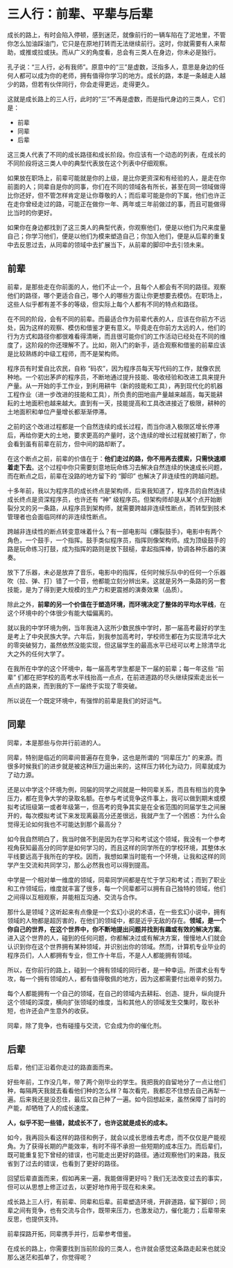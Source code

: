 

# 三人行：前辈、平辈与后辈

成长的路上，有时会陷入停顿，感到迷茫，就像前行的一辆车陷在了泥地里，不管你怎么加油踩油门，它只是在原地打转而无法继续前行。这时，你就需要有人来帮助，或推或拉或扶。而从广义的角度看，总会有三类人在身边，你未必是独行。

孔子说：“三人行，必有我师”。原意中的“三”是虚数，泛指多人，意思是身边的任何人都可以成为你的老师，拥有值得你学习的地方。成长的路，本是一条越走人越少的路，但若有伙伴同行，你会走得更远，走得更久。

这就是成长路上的三人行，此时的“三”不再是虚数，而是指代身边的三类人，它们是：

- 前辈
- 同辈
- 后辈

这三类人代表了不同的成长路径和成长阶段。你应该有一个动态的列表，在成长的不同阶段将这三类人中的典型代表放在这个列表中仔细观察。

如果放在职场上，前辈可能就是你的上级，是比你更资深和有经验的人，是走在你前面的人；同辈自是你的同事，你们在不同的领域各有所长，甚至在同一领域做得比你还好，但不管怎样肯定是让你尊敬的人；而后辈可能是你的下属，他们也许正在走你曾经走过的路，可能正在做你一年、两年或三年前做过的事，而且可能做得比当时的你更好。

如果你在身边都找到了这三类人的典型代表，你观察他们，便是以他们为尺来度量自己；你学习他们，便是以他们为模来塑造自己；你加入他们，便是从后辈的重复中去反思过去，从同辈的领域中去扩展当下，从前辈的脚印中去引领未来。

## 前辈

前辈，是那些走在你前面的人，他们不止一个，且每个人都会有不同的路径。观察他们的路径，哪个更适合自己，哪个人的哪些方面让你更想要去模仿。在职场上，这些人似乎都有差不多的等级，但实际上每个人都有不同的特点和路径。

在不同的阶段，会有不同的前辈。而最适合作为前辈代表的人，应该在你前方不远处，因为这样的观察、模仿和借鉴才更有意义。毕竟走在你前方太远的人，他们的行为方式和路径你都很难看得清晰，而且很可能你们的工作活动已经处在不同的维度了，这阶段的你还理解不了。比如，刚入门的新手，适合观察和借鉴的前辈应该是比较熟练的中级工程师，而不是架构师。

程序员有时爱自比农民，自称 “码农”，因为程序员每天写代码的工作，就像农民种地。一个初出茅庐的程序员，不断地通过提升技能、吸收经验和改进工具来提升产量。从一开始的手工作业，到利用耕牛（新的技能和工具），再到现代化的机器工程作业（进一步改进的技能和工具），所负责的田地亩产量越来越高，每天能耕耘的土地面积也越来越大。直到有一天，技能提高和工具改进接近了极限，耕种的土地面积和单位产量增长都渐渐停滞。

之前的这个改进过程都是一个自然连续的成长过程，而当你进入极限区增长停滞后，再给你更大的土地，要求更高的产量时，这个连续的增长过程就被打断了，你会看到虽有前辈在前方，但中间的路却断了。

在这个断点之前，前辈的价值在于：**他们走过的路，你不用再去摸索，只需快速顺着走下去**。这个过程中你只需要刻意地玩命练习去解决自然连续的快速成长问题，而在断点之后，前辈在没路的地方留下的 “脚印” 也解决了非连续性的跨越问题。

十多年前，我以为程序员的成长终点是架构师，后来我知道了，程序员的自然连续成长终点是资深程序员，也许还有 “神” 级程序员。但架构师却是从某个点开始断裂分叉的另一条路，从程序员到架构师，就需要跨越非连续性断点，而转型到技术管理者也会面临同样的非连续性断点。

跨越非连续性的断点转变意味着什么？有一部电影叫《爆裂鼓手》，电影中有两个角色，一个鼓手，一个指挥。鼓手类似程序员，指挥则像架构师。成为顶级鼓手的路是玩命练习打鼓，成为指挥的路则是放下鼓槌，拿起指挥棒，协调各种乐器的演奏。

放下了乐器，未必是放弃了音乐，电影中的指挥，任何时候乐队中的任何一个乐器吹（拉、弹、打）错了一个音，他都能立刻分辨出来。这就是另外一条路的另一套技能，是为了得到更大规模的生产力和更震撼的演奏效果（品质）。

除此之外，**前辈的另一个价值在于塑造环境，而环境决定了整体的平均水平线**，在这个环境中的个体很少有能大幅偏离的。

就以我的中学环境为例，当年我进入这所少数民族中学时，那一届高考最好的学生是考上了中央民族大学。六年后，到我参加高考时，学校师生都在为实现清华北大的零突破努力，虽然依然没能实现，但这届学生的最高水平已经可以考上除清华北大之外的任何大学了。

在我所在中学的这个环境中，每一届高考学生都是下一届的前辈；每一年这些 “前辈” 们都在把学校的高考水平线抬高一点点，在前进道路的尽头继续探索走出长一点点的路来，而到我的下一届终于实现了零突破。

所以说在一个既定环境中，有强悍的前辈是我们的好运气。

## 同辈

同辈，本是那些与你并行前进的人。

同辈，特别是临近的同辈间普遍存在竞争，这也是所谓的 “同辈压力” 的来源。而很多时候我们的进步就是被这种压力逼出来的，这样压力转化为动力，同辈就成为了动力源。

还是以中学这个环境为例，同届的同学之间就是一种同辈关系，而且有相当的竞争压力，都在竞争大学的录取名额。在参与考试竞争这件事上，我可以做到期末或模拟考试班级第一或者年级第一，但高考的竞争其实是在全省范围的同届学生之间展开的，每次模拟考试下来发现离最高分还差很远，我就产生了一个困惑：为什么会觉得无论如何我也不可能达到那个最高分？

如今我自然明白了，我当时做不到是因为在学习和考试这个领域，我没有一个参考视角获知最高分的同学是如何学习的，而且这样的同学所在的学校环境，其整体水平线要远高于我所在的学校。因而，我想如果当时能有一个环境，让我和这样的同学产生交流和共同学习，那么必然我也可以得到提高。

中学是一个相对单一维度的领域，同辈同学间都是在忙于学习和考试；而到了职业和工作领域后，维度就丰富了很多，每一个同辈都可以拥有自己独特的领域，他们之间得以互相观察，并能相互沟通、交流与合作。

那什么是领域？这听起来有点像是一个玄幻小说的术语，在一些玄幻小说中，拥有领域的人物都是超厉害的，在他们的领域中，都是近乎无敌的存在。**领域，是一个你自己的世界，在这个世界中，你不断地提出问题并找到有趣或有效的解决方案**。进入这个世界的人，碰到的任何问题，你都解决过或有解决方案，慢慢地人们就会认识到你在这个世界拥有某种领域，并识别出你的领域。然而，计算机专业毕业的程序员们，人人都拥有专业，但工作十年后，不是人人都能拥有领域。

所以，在你前行的路上，碰到一个拥有领域的同行者，是一种幸运。所谓术业有专攻，每一个拥有领域的人，都有值得敬佩的地方，因为这都需要付出艰辛的努力。

每个人都能拥有一个自己的领域，在自己的领域内去耕耘、创造、提升，纵向提升这个领域的深度，横向扩张领域的维度，当和其他人的领域发生交集时，取长补短，也许还会产生意外的收获。

同辈，除了竞争，也有碰撞与交流，它会成为你的催化剂。

## 后辈

后辈，他们正沿着你走过的路直面而来。

好些年前，工作没几年，带了两个刚毕业的学生。我把我的自留地分了一点让他们种，每隔两天我就去看看他们种的怎么样？每次看完，我都忍不住想去自己再犁一遍。后来我还是没忍住，最后又自己种了一遍。如今回想起来，虽然保障了当时的产能，却牺牲了人的成长速度。

**人，似乎不犯一些错，就成长不了，也许这就是成长的成本。**

如今，我再回头看这样的路径和例子，就会以成长思维去考虑，而不仅仅是产能视角。为了获得长期的产能效率，有时不得不承担一些短期的成本压力。而后辈们，既可能重复犯下曾经的错误，也可能走出更好的路径。通过观察他们的来路，我反省到了过去的错误，也看到了更好的路径。

回望后辈直面而来，假如再来一遍，我能做得更好吗？我们无法改变过去的事实，但可以从思想上修正过去，以更好地作用于现在和未来。

成长路上三人行，有前辈、同辈和后辈。前辈塑造环境，开辟道路，留下脚印；同辈之间有竞争，也有交流与合作，既带来压力，也激发动力，催化能力；后辈带来反思，也提供支持。

前辈探路开拓，同辈携手并行，后辈参考借鉴。

在成长的路上，你需要找到当前阶段的三类人，也许就会感觉这条路走起来也就没那么迷茫和孤单了，你觉得呢？













































